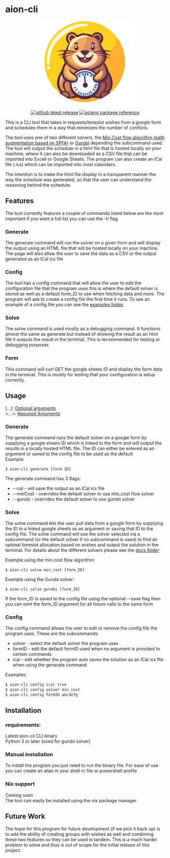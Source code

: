 # aion-cli
<p align="center">
<img src="src/html/css/aion_logo.png" alt="aion_logo" width="300"/>
</p>
<p align="center">
<a href="https://github.com/Slug-Boi/aion-cli/releases/latest"><img src="https://img.shields.io/badge/dynamic/yaml?url=https%3A%2F%2Fraw.githubusercontent.com%2FSlug-Boi%2Faion-cli%2Fmaster%2F.github%2Fbadges%2Frelease_badge.yml&query=%24.version&logo=github&label=Release" alt="github latest release"></a>
<a href="https://pkg.go.dev/github.com/Slug-Boi/aion-cli"><img src="https://img.shields.io/badge/_-reference-blue?logo=go&label=%E2%80%8E%20" alt="golang package reference"></a>
</p>

This is a CLI tool that takes in requests/timeslot wishes from a google form and schedules them in a way that minimizes the number of conflicts.  

The tool uses one of two different solvers, the [Min Cost flow algorithm (path augmentation based on SPFA)](https://cp-algorithms.com/graph/min_cost_flow.html) or [Gurobi](https://www.gurobi.com/resources/mixed-integer-programming-mip-a-primer-on-the-basics/) depending the subcommand used. The tool will output the schedule in a html file that is hosted locally on your machine, where it can also be downloaded as a CSV file that can be imported into Excell or Google Sheets. The program can also create an ICal file (.ics) which can be imported into most calendars.

The intention is to make the html file display in a transparent manner the way the schedule was generated, so that the user can understand the reasoning behind the schedule.

## Features
The tool currently features a couple of commands listed below are the most important if you want a full list you can use the -h flag

### Generate 
The generate command will run the solver on a given form and will display the output using an HTML file that will be hosted locally on your machine. The page will also allow the user to save the data as a CSV or the output generated as an ICal ics file

### Config
The tool has a config command that will allow the user to edit the configuration file that the program uses this is where the default solver is stored as well as a default form_ID to use when fetching data and more. 
The program will ask to create a config file the first time it runs. To see an example of a config file you can see the [examples folder](https://github.com/Slug-Boi/aion-cli/blob/master/examples/example_config.json)

### Solve
The solve command is used mostly as a debugging command. It functions almost the same as generate but instead of showing the result as an html file it outputs the result in the terminal. This is recommended for testing or debugging purposes

### Form 
This command will curl GET the google sheets ID and display the form data in the terminal. This is mostly for testing that your configuration is setup correctly.


## Usage 
[...]: <u>Optional arguments</u>  
<...>: <u>Required Arguments</u>

### Generate
The generate command runs the default solver on a google form by supplying a google sheets ID which is linked to the form and will output the results in a locally hosted HTML file. The ID can either be entered as an argument or saved to the config file to be used as the default  
Example:
```
$ aion-cli generate [form ID]
```
The generate command has 3 flags:  
- --cal - will save the output as an ICal ics file
- --minCost - overrides the default solver to use min_cost flow solver
- --gurobi - overrides the default solver to use gurobi solver

### Solve
The solve command lets the user pull data from a google form by supplying the ID to a linked google sheets as an argument or saving that ID to the config file. The solve command will use the solver selected via a subcommand (or the default solver if no subcommand is used) to find an optimal timeslot allocation based on wishes and output the solution in the terminal. For details about the different solvers please see the [docs folder](https://github.com/Slug-Boi/aion-cli/blob/master/docs/useful_links.md)

Example using the min cost flow algorithm:  
```
$ aion-cli solve min_cost [form_ID]
```  

Example using the Gurobi solver:  
```
$ aion-cli solve gurobi [form_ID]
```  

If the form_ID is saved to the config file using the optional --save flag then you can omit the form_ID argument for all future calls to the same form

### Config
The config command allows the user to edit or remove the config file the program uses. These are the subcommands:  
- solver - select the default solver the program uses
- formID - edit the default formID used when no argument is provided to certain commands
- ical - edit whether the program auto saves the solution as an ICal ics file when using the generate command 

Examples:
```
$ aion-cli config ical true
$ aion-cli config solver min_cost
$ aion-cli config formID abcdefg
```


## Installation
### requirements:
Latest aion-cli CLI binary  
Python 3 or later (used for gurobi solver)  
  

### Manual installation
To install the program you just need to run the binary file. For ease of use you can create an alias in your shell rc file or powershell profile

### Nix support
Coming soon  
The tool can easily be installed using the nix package manager.  

## Future Work
The hope for this program for future development (if we pick it back up) is to add the ability of creating groups with wishes as well and combining these two features so they can be used in tandem. This is a much harder problem to solve and thus is out of scope for the initial release of this project.



